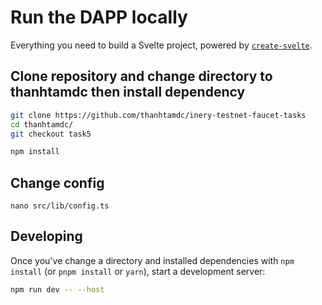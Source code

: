 # Run the DAPP locally

Everything you need to build a Svelte project, powered by [`create-svelte`](https://github.com/sveltejs/kit/tree/master/packages/create-svelte).

## Clone repository and change directory to thanhtamdc then install dependency

```bash
git clone https://github.com/thanhtamdc/inery-testnet-faucet-tasks
cd thanhtamdc/
git checkout task5
```

```bash
npm install
```

## Change config
```
nano src/lib/config.ts
```

## Developing

Once you've change a directory and installed dependencies with `npm install` (or `pnpm install` or `yarn`), start a development server:

```bash
npm run dev -- --host
```


